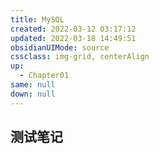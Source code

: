 ```yaml
---
title: MySQL
created: 2022-03-12 03:17:12
updated: 2022-03-18 14:49:51
obsidianUIMode: source
cssclass: img-grid, centerAlign
up:
  - Chapter01
same: null
down: null
---
```


## 测试笔记
